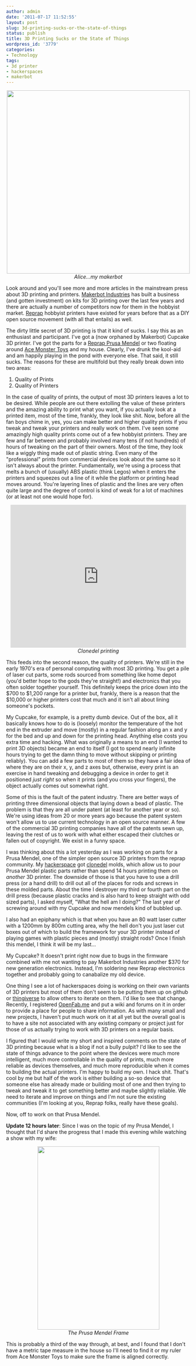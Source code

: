 ```yaml
---
author: admin
date: '2011-07-17 11:52:55'
layout: post
slug: 3d-printing-sucks-or-the-state-of-things
status: publish
title: 3D Printing Sucks or the State of Things
wordpress_id: '3779'
categories:
- Technology
tags:
- 3d printer
- hackerspaces
- makerbot
---
```

<p style="text-align: center"><a href="http://www.flickr.com/photos/albill/5255741204/" title="Untitled by albill, on Flickr"><img src="http://farm6.static.flickr.com/5085/5255741204_279e469386.jpg" width="500" height="500" alt=""></a><br><em>Alice...my makerbot</em></p>
Look around and you'll see more and more articles in the mainstream press about 3D printing and printers. <a href="http://www.makerbot.com">Makerbot Industries</a> has built a business (and gotten investment) on kits for 3D printing over the last few years and there are actually a number of competitors now for them in the hobbyist market. <a href="http://reprap.org/">Reprap</a> hobbyist printers have existed for years before that as a DIY open source movement (with all that entails) as well.

The dirty little secret of 3D printing is that it kind of sucks. I say this as an enthusiast and participant. I've got a (now orphaned by Makerbot) Cupcake 3D printer. I've got the parts for a <a href="http://reprap.org/wiki/Prusa_Mendel">Reprap Prusa Mendel</a> or two floating around <a href="http://www.acemonstertoys.org">Ace Monster Toys</a> and my house. Clearly, I've drunk the kool-aid and am happily playing in the pond with everyone else. That said, it still sucks. The reasons for these are multifold but they really break down into two areas:
<ol><li>Quality of Prints</li><li>Quality of Printers</li></ol>
In the case of quality of prints, the output of most 3D printers leaves a lot to be desired. While people are out there extolling the value of these printers and the amazing ability to print what you want, if you actually look at a printed item, most of the time, frankly, they look like shit. Now, before all the fan boys chime in, yes, you can make better and higher quality prints if you tweak and tweak your printers and really work on them. I've seen some amazingly high quality prints come out of a few hobbyist printers. They are few and far between and probably involved many tens (if not hundreds) of hours of tweaking on the part of their owners. Most of the time, they look like a wiggly thing made out of plastic string. Even many of the "professional" prints from commercial devices look about the same so it isn't always about the printer. Fundamentally, we're using a process that melts a bunch of (usually) ABS plastic (think Legos) when it enters the printers and squeezes out a line of it while the platform or printing head moves around. You're layering lines of plastic and the lines are very often quite large and the degree of control is kind of weak for a lot of machines (or at least not one would hope for).

<p style="text-align:center"><object width="480" height="390"><param name="movie" value="http://www.youtube.com/v/GryJo5CiJ-Q?version=3&amp;hl=en_US"></param><param name="allowFullScreen" value="true"></param><param name="allowscriptaccess" value="always"></param><embed src="http://www.youtube.com/v/GryJo5CiJ-Q?version=3&amp;hl=en_US" type="application/x-shockwave-flash" width="480" height="390" allowscriptaccess="always" allowfullscreen="true"></embed></object><br><em>Clonedel printing</em></p>

This feeds into the second reason, the quality of printers. We're still in the early 1970's era of personal computing with most 3D printing. You get a pile of laser cut parts, some rods sourced from something like home depot (you'd better hope to the gods they're straight!) and electronics that you often solder together yourself. This definitely keeps the price down into the $700 to $1,200 range for a printer but, frankly, there is a reason that the $10,000 or higher printers cost that much and it isn't all about lining someone's pockets. 

My Cupcake, for example, is a pretty dumb device. Out of the box, all it basically knows how to do is (loosely) monitor the temperature of the hot end in the extruder and move (mostly) in a regular fashion along an x and y for the bed and up and down for the printing head. Anything else costs you extra time and hacking. What was originally a means to an end (I wanted to print 3D objects) became an end to itself (I got to spend nearly infinite hours trying to get the damn thing to move without skipping or printing reliably). You can add a few parts to most of them so they have a fair idea of where they are on their x, y, and z axes but, otherwise, every print is an exercise in hand tweaking and debugging a device in order to get it positioned <em>just right</em> so when it prints (and you cross your fingers), the object actually comes out somewhat right. 

Some of this is the fault of the patent industry. There are better ways of printing three dimensional objects that laying down a bead of plastic. The problem is that they are all under patent (at least for another year or so). We're using ideas from 20 or more years ago because the patent system won't allow us to use current technology in an open source manner. A few of the commercial 3D printing companies have all of the patents sewn up, leaving the rest of us to work with what either escaped their clutches or fallen out of copyright. We exist in a funny space.

I was thinking about this a lot yesterday as I was working on parts for a Prusa Mendel, one of the simpler open source 3D printers from the reprap community. My <a href="http://www.acemonstertoys.org">hackerspace</a> got <a href="http://reprap.org/wiki/Clonedel">clonedel</a> molds, which allow us to pour Prusa Mendel plastic parts rather than spend 14 hours printing them on <em>another</em> 3D printer. The downside of those is that you have to use a drill press (or a hand drill) to drill out all of the places for rods and screws in these molded parts. About the time I destroyer my third or fourth part on the drill press (because plastic cracks and is also hard to keep straight with odd sized parts), I asked myself, "What the hell am I doing?" The last year of screwing around with my Cupcake and now mendels kind of bubbled up. 

I also had an epiphany which is that when you have an 80 watt laser cutter with a 1200mm by 800m cutting area, why the hell don't you just laser cut boxes out of which to build the framework for your 3D printer instead of playing games with plastic pieces and (mostly) straight rods? Once I finish this mendel, I think it will be my last...

My Cupcake? It doesn't print right now due to bugs in the firmware combined with me not wanting to pay Makerbot Industries another $370 for new generation electronics. Instead, I'm soldering new Reprap electronics together and probably going to canabalize my old device. 

One thing I see a lot of hackerspaces doing is working on their own variants of 3D printers but most of them don't seem to be putting them up on github or <a href="http://www.thingiverse.com/">thingiverse</a> to allow others to iterate on them. I'd like to see that change. Recently, I registered <a href="http://openfab.me/wiki/Main_Page">OpenFab.me</a> and put a wiki and forums on it in order to provide a place for people to share information. As with many small and new projects, I haven't put much work on it at all yet but the overall goal is to have a site not associated with any existing company or project just for those of us actually trying to work with 3D printers on a regular basis. 

I figured that I would write my short and inspired comments on the state of 3D printing because what is a blog if not a bully pulpit? I'd like to see the state of things advance to the point where the devices were much more intelligent, much more controllable in the quality of prints, much more reliable as devices themselves, and much more reproducible when it comes to building the actual printers. I'm happy to build my own. I hack shit. That's cool by me but half of the work is either building a so-so device that someone else has already made or building most of one and then trying to tweak and tweak it to get something better and maybe slightly reliable. We need to iterate and improve on things and I'm not sure the existing communities (I'm looking at you, Reprap folks, really have these goals).

Now, off to work on that Prusa Mendel.

<strong>Update 12 hours later</strong>: Since I was on the topic of my Prusa Mendel, I thought that I'd share the progress that I made this evening while watching a show with my wife:
<p style="text-align: center"><a href="http://www.flickr.com/photos/albill/5949106371/" title="Untitled by albill, on Flickr"><img src="http://farm7.static.flickr.com/6021/5949106371_9fdb3b6826.jpg" width="333" height="500" alt=""></a><br><em>The Prusa Mendel Frame</em></p>
This is probably a third of the way through, at best, and I found that I don't have a metric tape measure in the house so I'll need to find it or my ruler from Ace Monster Toys to make sure the frame is aligned correctly.
